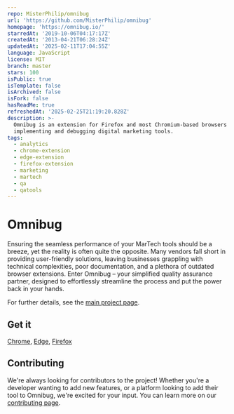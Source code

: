 ```yaml
---
repo: MisterPhilip/omnibug
url: 'https://github.com/MisterPhilip/omnibug'
homepage: 'https://omnibug.io/'
starredAt: '2019-10-06T04:17:17Z'
createdAt: '2013-04-21T06:28:24Z'
updatedAt: '2025-02-11T17:04:55Z'
language: JavaScript
license: MIT
branch: master
stars: 100
isPublic: true
isTemplate: false
isArchived: false
isFork: false
hasReadMe: true
refreshedAt: '2025-02-25T21:19:20.828Z'
description: >-
  Omnibug is an extension for Firefox and most Chromium-based browsers to ease
  implementing and debugging digital marketing tools.
tags:
  - analytics
  - chrome-extension
  - edge-extension
  - firefox-extension
  - marketing
  - martech
  - qa
  - qatools
---
```


Omnibug
==========

Ensuring the seamless performance of your MarTech tools should be a breeze, yet the reality is often quite the opposite. Many vendors fall short in providing user-friendly solutions, leaving businesses grappling with technical complexities, poor documentation, and a plethora of outdated browser extensions. Enter Omnibug – your simplified quality assurance partner, designed to effortlessly streamline the process and put the power back in your hands.

For further details, see the [main project page](https://omnibug.io/).

## Get it
[Chrome](https://chrome.google.com/webstore/detail/omnibug/bknpehncffejahipecakbfkomebjmokl?utm_source=githubo&utm_medium=readme&utm_campaign=omnibug.io-2020), 
[Edge](https://microsoftedge.microsoft.com/addons/detail/omnibug/eideoafecdnkjfiomaaplogicinmmlee?utm_source=githubo&utm_medium=readme&utm_campaign=omnibug.io-2020), 
[Firefox](https://addons.mozilla.org/en-US/firefox/addon/omnibug/?utm_source=githubo&utm_medium=readme&utm_campaign=omnibug.io-2020)

## Contributing
We're always looking for contributors to the project! Whether you're a developer wanting to add new features, or a 
platform looking to add their tool to Omnibug, we're excited for your input. You can learn more on our [contributing page](CONTRIBUTING.md).
